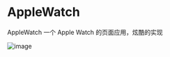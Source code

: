 # AppleWatch
AppleWatch
一个 Apple Watch 的页面应用，炫酷的实现


 ![image](https://github.com/YuBinPublic/master/AppleWatch/401E7C7FB9434E9E1EDF17E98DFB92DB.jpg)
